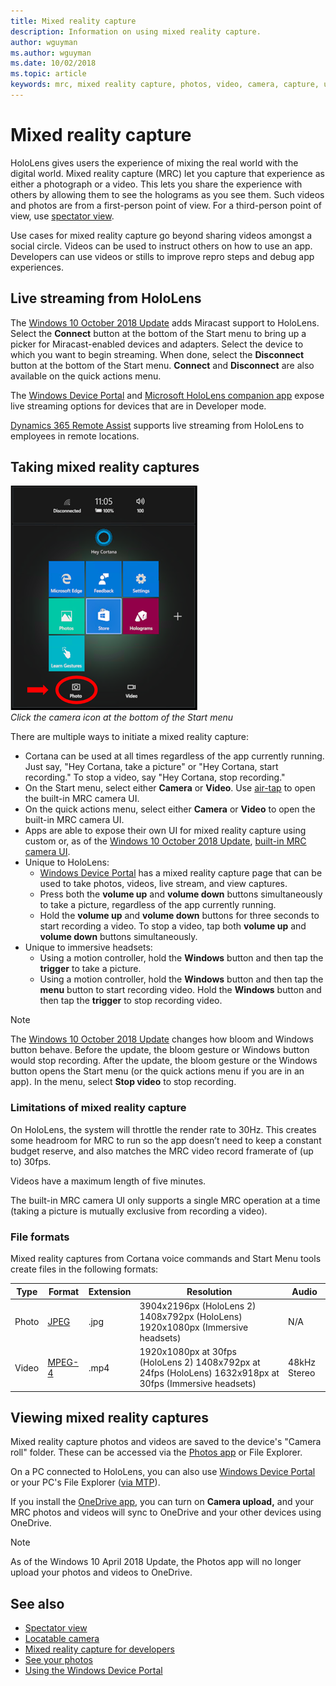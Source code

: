 ```yaml
---
title: Mixed reality capture
description: Information on using mixed reality capture.
author: wguyman
ms.author: wguyman
ms.date: 10/02/2018
ms.topic: article
keywords: mrc, mixed reality capture, photos, video, camera, capture, usage, stream, livestream, demo
---
```




# Mixed reality capture

HoloLens gives users the experience of mixing the real world with the digital world. Mixed reality capture (MRC) let you capture that experience as either a photograph or a video. This lets you share the experience with others by allowing them to see the holograms as you see them. Such videos and photos are from a first-person point of view. For a third-person point of view, use [spectator view](spectator-view.md).

Use cases for mixed reality capture go beyond sharing videos amongst a social circle. Videos can be used to instruct others on how to use an app. Developers can use videos or stills to improve repro steps and debug app experiences.

## Live streaming from HoloLens

The [Windows 10 October 2018 Update](release-notes-october-2018.md) adds Miracast support to HoloLens. Select the **Connect** button at the bottom of the Start menu to bring up a picker for Miracast-enabled devices and adapters. Select the device to which you want to begin streaming. When done, select the **Disconnect** button at the bottom of the Start menu.  **Connect** and **Disconnect** are also available on the quick actions menu. 

The [Windows Device Portal](using-the-windows-device-portal.md) and [Microsoft HoloLens companion app](https://www.microsoft.com/store/productId/9NBLGGH4QWNX) expose live streaming options for devices that are in Developer mode.

[Dynamics 365 Remote Assist](https://dynamics.microsoft.com/en-us/mixed-reality/remote-assist) supports live streaming from HoloLens to employees in remote locations.

## Taking mixed reality captures

![Click the camera icon at the bottom of the Start menu](images/cameraiconinpins-300px.png)<br>
*Click the camera icon at the bottom of the Start menu*

There are multiple ways to initiate a mixed reality capture:
* Cortana can be used at all times regardless of the app currently running. Just say, "Hey Cortana, take a picture" or "Hey Cortana, start recording." To stop a video, say "Hey Cortana, stop recording."
* On the Start menu, select either **Camera** or **Video**. Use [air-tap](gestures.md#air-tap) to open the built-in MRC camera UI.
* On the quick actions menu, select either **Camera** or **Video** to open the built-in MRC camera UI.
* Apps are able to expose their own UI for mixed reality capture using custom or, as of the [Windows 10 October 2018 Update](release-notes-october-2018.md), [built-in MRC camera UI](mixed-reality-capture-for-developers.md).
* Unique to HoloLens: 
    * [Windows Device Portal](using-the-windows-device-portal.md) has a mixed reality capture page that can be used to take photos, videos, live stream, and view captures.
    * Press both the **volume up** and **volume down** buttons simultaneously to take a picture, regardless of the app currently running.
    * Hold the **volume up** and **volume down** buttons for three seconds to start recording a video. To stop a video, tap both **volume up** and **volume down** buttons simultaneously.
* Unique to immersive headsets: 
    * Using a motion controller, hold the **Windows** button and then tap the **trigger** to take a picture. 
    * Using a motion controller, hold the **Windows** button and then tap the **menu** button to start recording video. Hold the **Windows** button and then tap the **trigger** to stop recording video.
    
>[!NOTE]
>The [Windows 10 October 2018 Update](release-notes-october-2018.md) changes how bloom and Windows button behave. Before the update, the bloom gesture or Windows button would stop recording. After the update, the bloom gesture or the Windows button opens the Start menu (or the quick actions menu if you are in an app). In the menu, select **Stop video** to stop recording.

### Limitations of mixed reality capture

On HoloLens, the system will throttle the render rate to 30Hz. This creates some headroom for MRC to run so the app doesn’t need to keep a constant budget reserve, and also matches the MRC video record framerate of (up to) 30fps.

Videos have a maximum length of five minutes.

The built-in MRC camera UI only supports a single MRC operation at a time (taking a picture is mutually exclusive from recording a video).

### File formats

Mixed reality captures from Cortana voice commands and Start Menu tools create files in the following formats:

|  Type  |  Format  |  Extension  |  Resolution  |  Audio | 
|----------|----------|----------|----------|----------|
|  Photo  |  [JPEG](https://en.wikipedia.org/wiki/JPEG)  |  .jpg  |  3904x2196px (HoloLens 2) 1408x792px (HoloLens) 1920x1080px (Immersive headsets) |  N/A | 
|  Video  |  [MPEG-4](https://en.wikipedia.org/wiki/MPEG-4)  |  .mp4  |  1920x1080px at 30fps (HoloLens 2) 1408x792px at 24fps (HoloLens) 1632x918px at 30fps (Immersive headsets) |  48kHz Stereo | 

## Viewing mixed reality captures

Mixed reality capture photos and videos are saved to the device's "Camera roll" folder. These can be accessed via the [Photos app](see-your-photos.md#photos-app) or File Explorer.

On a PC connected to HoloLens, you can also use [Windows Device Portal](using-the-windows-device-portal.md#mixed-reality-capture) or your PC's File Explorer ([via MTP](release-notes-april-2018.md#new-features-for-hololens)).

If you install the [OneDrive app](https://www.microsoft.com/p/onedrive/9wzdncrfj1p3), you can turn on **Camera upload,** and your MRC photos and videos will sync to OneDrive and your other devices using OneDrive.

>[!NOTE]
>As of the Windows 10 April 2018 Update, the Photos app will no longer upload your photos and videos to OneDrive.

## See also
* [Spectator view](spectator-view.md)
* [Locatable camera](locatable-camera.md)
* [Mixed reality capture for developers](mixed-reality-capture-for-developers.md)
* [See your photos](see-your-photos.md)
* [Using the Windows Device Portal](using-the-windows-device-portal.md)
